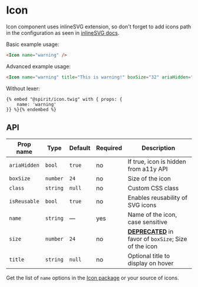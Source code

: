 # Icon

Icon component uses inlineSVG extension, so don't forget to add icons path in the configuration
as seen in [inlineSVG docs].

Basic example usage:

```html
<Icon name="warning" />
```

Advanced example usage:

```html
<Icon name="warning" title="This is warning!" boxSize="32" ariaHidden="false" />
```

Without lexer:

```twig
{% embed "@spirit/icon.twig" with { props: {
    name: 'warning'
}} %}{% endembed %}
```

## API

| Prop name    | Type     | Default | Required | Description                                                          |
| ------------ | -------- | ------- | -------- | -------------------------------------------------------------------- |
| `ariaHidden` | `bool`   | `true`  | no       | If true, icon is hidden from a11y API                                |
| `boxSize`    | `number` | `24`    | no       | Size of the icon                                                     |
| `class`      | `string` | `null`  | no       | Custom CSS class                                                     |
| `isReusable` | `bool`   | `true`  | no       | Enables reusability of SVG icons                                     |
| `name`       | `string` | —       | yes      | Name of the icon, case sensitive                                     |
| `size`       | `number` | `24`    | no       | [**DEPRECATED**][deprecated] in favor of `boxSize`; Size of the icon |
| `title`      | `string` | `null`  | no       | Optional title to display on hover                                   |

Get the list of `name` options in the [Icon package] or your source of icons.

[inlinesvg docs]: https://github.com/lmc-eu/spirit-design-system/tree/main/packages/web-twig/docs/inlineSVG.md
[icon package]: https://github.com/lmc-eu/spirit-design-system/tree/main/packages/icons
[deprecated]: https://github.com/lmc-eu/spirit-design-system/tree/main/packages/web-twig/README.md#deprecations
